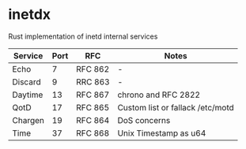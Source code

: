 # inetdx
Rust implementation of inetd internal services

| Service | Port | RFC     | Notes                            |
| ------- | ---- | ------- | -------------------------------- |
| Echo    | 7    | RFC 862 | -                                |
| Discard | 9    | RRC 863 | -                                |
| Daytime | 13   | RFC 867 | chrono and RFC 2822              |
| QotD    | 17   | RFC 865 | Custom list or fallack /etc/motd |
| Chargen | 19   | RFC 864 | DoS concerns                     |
| Time    | 37   | RFC 868 | Unix Timestamp as u64            |
